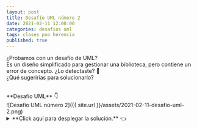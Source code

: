 ```yaml
---
layout: post
title: Desafío UML número 2
date: 2021-02-11 12:00:00
categories: desafios uml
tags: clases poo herencia
published: true
---
```

¿Probamos con un desafío de UML?
<br />Es un diseño simplificado para gestionar una biblioteca, pero contiene un error de concepto. ¿Lo detectaste? 🔎
<br />¿Qué sugerirías para solucionarlo?

<br />
**Desafío UML** 👇
<br />
![Desafío UML número 2]({{ site.url }}/assets/2021-02-11-desafio-uml-2.png)

<details><summary>**Click aquí para desplegar la solución.** 👈</summary>
<br />✅ La clase Libro no debería heredar de Biblioteca, ya que la herencia define una relación de generalidad y un Libro no es una Biblioteca. Esto es así porque la herencia permite que las clases puedan descomponerse en otras más específicas, “heredando” las características comunes pero luego manteniendo para sí mismas las que no comparten. Si Libro hereda de Biblioteca, entonces cada Libro tendría también una colección de Socio, lo cual no tiene sentido.
<br />Entonces, puede corregirse el error haciendo que Biblioteca contenga una colección de objetos Libro.
<br /><pre>Clase Biblioteca {
    Lista<Socio> socios;
    Lista<Libro> libros;
}
Clase Socio {
    int numero;
    string nombre;
}
Clase Libro {
    int codigo;
    string titulo;
    string autor;
}</pre>
<br />
<div markdown="1">![Solución al desafío]({{ site.url }}/assets/2021-02-11-desafio-uml-2-solucion.png)
    </div></details>




